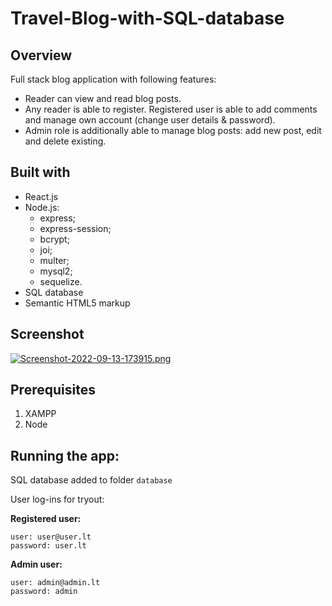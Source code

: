 # Travel-Blog-with-SQL-database

## Overview
Full stack blog application with following features:
- Reader can view and read blog posts.
- Any reader is able to register. Registered user is able to add comments and manage own account (change user details & password).
- Admin role is additionally able to manage blog posts: add new post, edit and delete existing.

## Built with
- React.js
- Node.js: 
    - express;
    - express-session;
    - bcrypt;
    - joi;
    - multer;
    - mysql2;
    - sequelize.
- SQL database
- Semantic HTML5 markup

## Screenshot 
[![Screenshot-2022-09-13-173915.png](https://i.postimg.cc/4dCkXrH7/Screenshot-2022-09-13-173915.png)](https://postimg.cc/5Hmk3K3b)

## Prerequisites
1. XAMPP
2. Node

## Running the app:
SQL database added to folder `database`

User log-ins for tryout:

**Registered user:** 
```
user: user@user.lt
password: user.lt
```
**Admin user:**
```
user: admin@admin.lt  
password: admin
```
